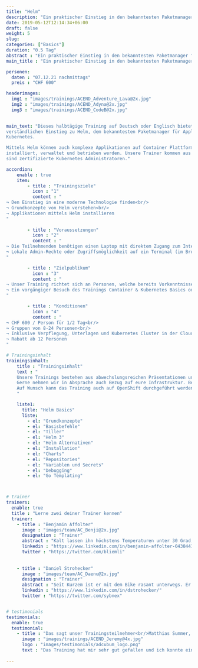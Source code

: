 ```yaml
---
title: "Helm"
description: "Ein praktischer Einstieg in den bekanntesten Paketmanager HELM für Applikationen auf Kubernetes."
date: 2019-05-12T12:14:34+06:00
draft: false
weight: 5
slug: 
categories: ["Basics"]
duration: "0.5 Tag"
abstract : "Ein praktischer Einstieg in den bekanntesten Paketmanager für Applikationen auf Kubernetes."
main_title : "Ein praktischer Einstieg in den bekanntesten Paketmanager für Applikationen auf Kubernetes."

personen: 
  daten : "07.12.21 nachmittags"
  preis : "CHF 600"

headerimages:
  img1 : "images/trainings/ACEND_Adventure_Lava@2x.jpg"
  img2 : "images/trainings/ACEND_Adyna@2x.jpg"
  img3 : "images/trainings/ACEND_CodeB@2x.jpg"
      

main_text: "Dieses halbtägige Training auf Deutsch oder Englisch bietet einen praktischen und klar 
verständlichen Einstieg zu Helm, dem bekanntesten Paketmanager für Applikationen auf 
Kubernetes. 

Mittels Helm können auch komplexe Applikationen auf Container Plattformen definiert, 
installiert, verwaltet und betrieben werden. Unsere Trainer kommen aus der Praxis und 
sind zertifizierte Kubernetes Administratoren."

accordion:
    enable : true
    item:
        - title : "Trainingsziele"
          icon : "1"
          content : "
¬ Den Einstieg in eine moderne Technologie finden<br/>
¬ Grundkonzepte von Helm verstehen<br/> 
¬ Applikationen mittels Helm installieren
"
 
        - title : "Voraussetzungen"
          icon : "2"
          content : "
¬ Die Teilnehmenden benötigen einen Laptop mit direktem Zugang zum Internet<br/>
¬ Lokale Admin-Rechte oder Zugriffsmöglichkeit auf ein Terminal (im Browser) sind zusätzlich nötig
"

        - title : "Zielpublikum"
          icon : "3"
          content : "
¬ Unser Training richtet sich an Personen, welche bereits Vorkenntnisse im Bereich von Container-Technologien besitzen<br/>
¬ Ein vorgängiger Besuch des Trainings Container & Kubernetes Basics oder Container & OpenShift Basics wird empfohlen
"

        - title : "Konditionen"
          icon : "4"
          content : "
¬ CHF 600 / Person für 1/2 Tag<br/>
¬ Gruppen von 8-24 Personen<br/>
¬ Inklusive Verpflegung, Unterlagen und Kubernetes Cluster in der Cloud<br/>
¬ Rabatt ab 12 Personen
"

# Trainingsinhalt
trainingsinhalt: 
    title : "Trainingsinhalt"
    text : "
    Unsere Trainings bestehen aus abwechslungsreichen Präsentationen und hands-on Labs, um deren Inhalt auf spannende Art und Weise zu übermitteln.
    Gerne nehmen wir in Absprache auch Bezug auf eure Infrastruktur. Bei Bedarf für weitere Inhalte können wir auf euren Wunsch hin Anpassungen vornehmen.
    Auf Wunsch kann das Training auch auf OpenShift durchgeführt werden.
    "

    liste1:
      title: "Helm Basics"
      liste:
        - el: "Grundkonzepte"
        - el: "Basisbefehle"
        - el: "Tiller"
        - el: "Helm 3"
        - el: "Helm Alternativen"
        - el: "Installation"
        - el: "Charts"
        - el: "Repositories"
        - el: "Variablen und Secrets"
        - el: "Debugging"
        - el: "Go Templating"



# trainer
trainers:
  enable: true
  title : "Lerne zwei deiner Trainer kennen"
  trainer:
    - title : "Benjamin Affolter"
      image : "images/team/AC_Benji@2x.jpg"
      designation : "Trainer"
      abstract : "Kalt lassen ihn höchstens Temperaturen unter 30 Grad, nicht aber neue Technologien oder die Bedürfnisse von Trainings-Teilnehmenden."
      linkedin : "https://www.linkedin.com/in/benjamin-affolter-0438441b6/"
      twitter : "https://twitter.com/bliemli"
    
    
    - title : "Daniel Strohecker"
      image : "images/team/AC_Daenu@2x.jpg"
      designation : "Trainer"
      abstract : "Seit Kurzem ist er mit dem Bike rasant unterwegs. Er kann aber auch bremsen und führt unsere Kunden sicher durch die Trainings."
      linkedin : "https://www.linkedin.com/in/dstrohecker/"
      twitter : "https://twitter.com/sybnex"


# testimonials
testimonials:
  enable: true
  testimonial:
    - title : "Das sagt unser Trainingsteilnehmer<br/>Matthias Summer, Österreich"
      image : "images/trainings/ACEND_Jeremy@4x.jpg"
      logo : "images/testimonials/adcubum_logo.png"
      text : "Das Training hat mir sehr gut gefallen und ich konnte einige Dinge mitnehmen, die mir bei der täglichen Arbeit helfen. Die Praxis-Erfahrung und die Leidenschaft für die Technologie war bei den Trainern spürbar. Sie haben uns auch sehr gut unterstützt und uns nützliche Tipps gegeben."     
      
---
```

